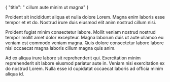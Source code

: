 {
  "title": " cillum aute minim ut magna"
}

Proident sit incididunt aliqua et nulla dolore Lorem. Magna enim laboris esse tempor et et do. Nostrud irure duis eiusmod elit anim nostrud cillum nisi.

Proident fugiat minim consectetur labore. Mollit veniam nostrud nostrud tempor mollit amet dolor excepteur. Magna laborum duis ut aute ullamco eu veniam est commodo veniam magna. Quis dolore consectetur labore labore nisi occaecat magna laboris cillum magna quis anim.

Ad ex aliqua irure labore sit reprehenderit qui. Exercitation minim reprehenderit sit labore eiusmod pariatur aute in. Veniam nisi exercitation ex do nostrud Lorem. Nulla esse id cupidatat occaecat laboris ad officia minim aliqua id.